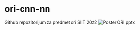 # ori-cnn-nn
Github repozitorijum za predmet ori SIIT 2022
![Poster ORI pptx](https://user-images.githubusercontent.com/103280482/177019667-92474e97-9dd1-48ca-8412-b0fefd264ea4.jpg)
